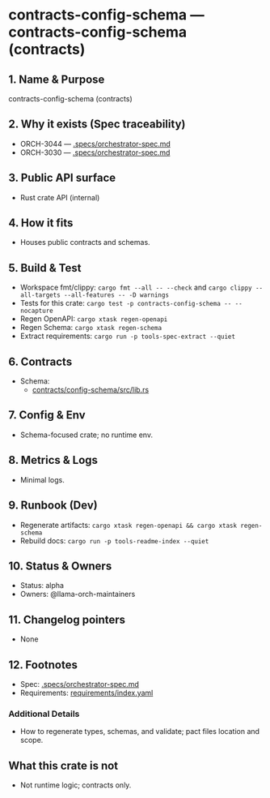 # contracts-config-schema — contracts-config-schema (contracts)

## 1. Name & Purpose

contracts-config-schema (contracts)

## 2. Why it exists (Spec traceability)

- ORCH-3044 — [.specs/orchestrator-spec.md](../../.specs/orchestrator-spec.md#orch-3044)
- ORCH-3030 — [.specs/orchestrator-spec.md](../../.specs/orchestrator-spec.md#orch-3030)

## 3. Public API surface

- Rust crate API (internal)

## 4. How it fits

- Houses public contracts and schemas.

## 5. Build & Test

- Workspace fmt/clippy: `cargo fmt --all -- --check` and `cargo clippy --all-targets --all-features
-- -D warnings`
- Tests for this crate: `cargo test -p contracts-config-schema -- --nocapture`
- Regen OpenAPI: `cargo xtask regen-openapi`
- Regen Schema: `cargo xtask regen-schema`
- Extract requirements: `cargo run -p tools-spec-extract --quiet`

## 6. Contracts

- Schema:
  - [contracts/config-schema/src/lib.rs](../../contracts/config-schema/src/lib.rs)

## 7. Config & Env

- Schema-focused crate; no runtime env.

## 8. Metrics & Logs

- Minimal logs.

## 9. Runbook (Dev)

- Regenerate artifacts: `cargo xtask regen-openapi && cargo xtask regen-schema`
- Rebuild docs: `cargo run -p tools-readme-index --quiet`

## 10. Status & Owners

- Status: alpha
- Owners: @llama-orch-maintainers

## 11. Changelog pointers

- None

## 12. Footnotes

- Spec: [.specs/orchestrator-spec.md](../../.specs/orchestrator-spec.md)
- Requirements: [requirements/index.yaml](../../requirements/index.yaml)

### Additional Details

- How to regenerate types, schemas, and validate; pact files location and scope.

## What this crate is not

- Not runtime logic; contracts only.
